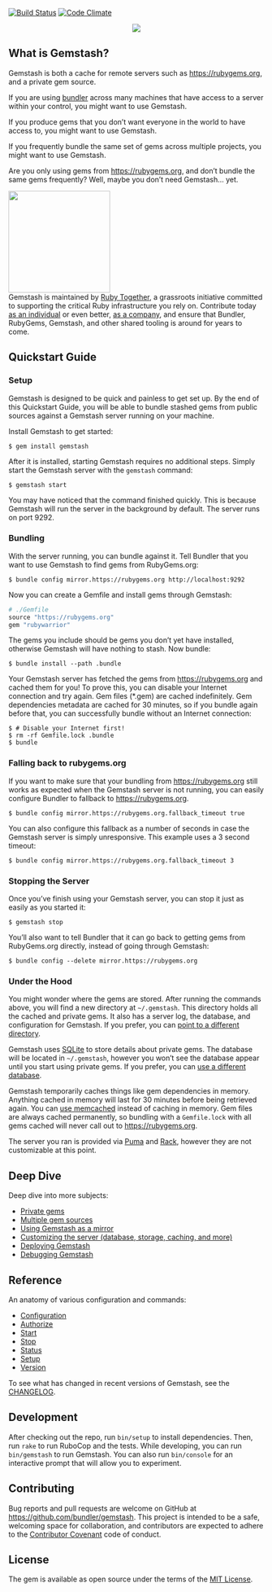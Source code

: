<!--Automatically generated by Pandoc -->

[![Build
Status](https://travis-ci.org/rubygems/gemstash.svg?branch=master)](https://travis-ci.org/rubygems/gemstash)
[![Code
Climate](https://codeclimate.com/github/bundler/gemstash/badges/gpa.svg)](https://codeclimate.com/github/bundler/gemstash)

<p align="center"><img src="gemstash.png" /></p>

## What is Gemstash?

Gemstash is both a cache for remote servers such as
https://rubygems.org, and a private gem source.

If you are using [bundler](http://bundler.io/) across many machines that
have access to a server within your control, you might want to use
Gemstash.

If you produce gems that you don’t want everyone in the world to have
access to, you might want to use Gemstash.

If you frequently bundle the same set of gems across multiple projects,
you might want to use Gemstash.

Are you only using gems from https://rubygems.org, and don’t bundle the
same gems frequently? Well, maybe you don’t need Gemstash… yet.

<a href="https://rubytogether.org/"><img src="https://rubytogether.org/images/rubies.svg" width=200></a><br/>Gemstash
is maintained by [Ruby Together](https://rubytogether.org/), a
grassroots initiative committed to supporting the critical Ruby
infrastructure you rely on. Contribute today [as an
individual](https://rubytogether.org/developers) or even better, [as a
company](https://rubytogether.org/companies), and ensure that Bundler,
RubyGems, Gemstash, and other shared tooling is around for years to
come.

## Quickstart Guide

### Setup

Gemstash is designed to be quick and painless to get set up. By the end
of this Quickstart Guide, you will be able to bundle stashed gems from
public sources against a Gemstash server running on your machine.

Install Gemstash to get started:

    $ gem install gemstash

After it is installed, starting Gemstash requires no additional steps.
Simply start the Gemstash server with the `gemstash` command:

    $ gemstash start

You may have noticed that the command finished quickly. This is because
Gemstash will run the server in the background by default. The server
runs on port 9292.

### Bundling

With the server running, you can bundle against it. Tell Bundler that
you want to use Gemstash to find gems from RubyGems.org:

    $ bundle config mirror.https://rubygems.org http://localhost:9292

Now you can create a Gemfile and install gems through Gemstash:

``` ruby
# ./Gemfile
source "https://rubygems.org"
gem "rubywarrior"
```

The gems you include should be gems you don’t yet have installed,
otherwise Gemstash will have nothing to stash. Now bundle:

    $ bundle install --path .bundle

Your Gemstash server has fetched the gems from https://rubygems.org and
cached them for you\! To prove this, you can disable your Internet
connection and try again. Gem files (\*.gem) are cached indefinitely.
Gem dependencies metadata are cached for 30 minutes, so if you bundle
again before that, you can successfully bundle without an Internet
connection:

    $ # Disable your Internet first!
    $ rm -rf Gemfile.lock .bundle
    $ bundle

### Falling back to rubygems.org

If you want to make sure that your bundling from https://rubygems.org
still works as expected when the Gemstash server is not running, you can
easily configure Bundler to fallback to https://rubygems.org.

    $ bundle config mirror.https://rubygems.org.fallback_timeout true

You can also configure this fallback as a number of seconds in case the
Gemstash server is simply unresponsive. This example uses a 3 second
timeout:

    $ bundle config mirror.https://rubygems.org.fallback_timeout 3

### Stopping the Server

Once you’ve finish using your Gemstash server, you can stop it just as
easily as you started it:

    $ gemstash stop

You’ll also want to tell Bundler that it can go back to getting gems
from RubyGems.org directly, instead of going through Gemstash:

    $ bundle config --delete mirror.https://rubygems.org

### Under the Hood

You might wonder where the gems are stored. After running the commands
above, you will find a new directory at `~/.gemstash`. This directory
holds all the cached and private gems. It also has a server log, the
database, and configuration for Gemstash. If you prefer, you can [point
to a different directory](gemstash-customize.7.md#files).

Gemstash uses [SQLite](https://www.sqlite.org/) to store details about
private gems. The database will be located in `~/.gemstash`, however you
won’t see the database appear until you start using private gems. If you
prefer, you can [use a different
database](gemstash-customize.7.md#database).

Gemstash temporarily caches things like gem dependencies in memory.
Anything cached in memory will last for 30 minutes before being
retrieved again. You can [use memcached](gemstash-customize.7.md#cache)
instead of caching in memory. Gem files are always cached permanently,
so bundling with a `Gemfile.lock` with all gems cached will never call
out to https://rubygems.org.

The server you ran is provided via [Puma](http://puma.io/) and
[Rack](http://rack.github.io/), however they are not customizable at
this point.

## Deep Dive

Deep dive into more subjects:

  - [Private gems](gemstash-private-gems.7.md)
  - [Multiple gem sources](gemstash-multiple-sources.7.md)
  - [Using Gemstash as a mirror](gemstash-mirror.7.md)
  - [Customizing the server (database, storage, caching, and
    more)](gemstash-customize.7.md)
  - [Deploying Gemstash](gemstash-deploy.7.md)
  - [Debugging Gemstash](gemstash-debugging.7.md)

## Reference

An anatomy of various configuration and commands:

  - [Configuration](gemstash-configuration.5.md)
  - [Authorize](gemstash-authorize.1.md)
  - [Start](gemstash-start.1.md)
  - [Stop](gemstash-stop.1.md)
  - [Status](gemstash-status.1.md)
  - [Setup](gemstash-setup.1.md)
  - [Version](gemstash-version.1.md)

To see what has changed in recent versions of Gemstash, see the
[CHANGELOG](https://github.com/bundler/gemstash/blob/master/CHANGELOG.md).

## Development

After checking out the repo, run `bin/setup` to install dependencies.
Then, run `rake` to run RuboCop and the tests. While developing, you can
run `bin/gemstash` to run Gemstash. You can also run `bin/console` for
an interactive prompt that will allow you to experiment.

## Contributing

Bug reports and pull requests are welcome on GitHub at
https://github.com/bundler/gemstash. This project is intended to be a
safe, welcoming space for collaboration, and contributors are expected
to adhere to the [Contributor
Covenant](https://github.com/bundler/gemstash/blob/master/CODE_OF_CONDUCT.md)
code of conduct.

## License

The gem is available as open source under the terms of the [MIT
License](http://opensource.org/licenses/MIT).
